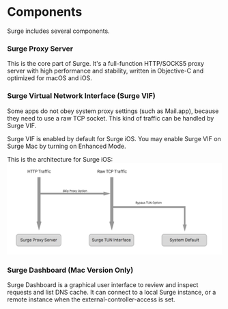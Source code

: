 # Components

Surge includes several components.

### Surge Proxy Server

This is the core part of Surge. It's a full-function HTTP/SOCKS5 proxy server with high performance and stability, written in Objective-C and optimized for macOS and iOS.

### Surge Virtual Network Interface (Surge VIF)

Some apps do not obey system proxy settings (such as Mail.app), because they need to use a raw TCP socket. This kind of traffic can be handled by Surge VIF.

Surge VIF is enabled by default for Surge iOS. You may enable Surge VIF on Surge Mac by turning on Enhanced Mode.

This is the architecture for Surge iOS:
![](../Surge-Architecture.png)


### Surge Dashboard (Mac Version Only)
Surge Dashboard is a graphical user interface to review and inspect requests and list DNS cache. It can connect to a local Surge instance, or a remote instance when the external-controller-access is set.
